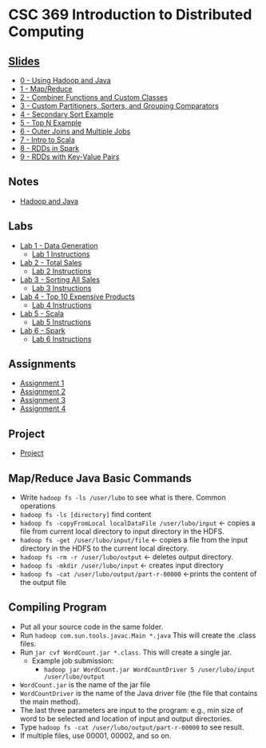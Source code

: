 # CSC 369 Introduction to Distributed Computing

## [Slides](https://drive.google.com/drive/folders/15f8oNQfrhNaNGEnIE2-QLQ7_O8go3B60)

- [0 - Using Hadoop and Java](https://docs.google.com/presentation/d/1MJ10Xl_4CI0m0sRZV7fgejnmyCAH4qWe/edit#slide=id.p3)
- [1 - Map/Reduce](https://docs.google.com/presentation/d/1CFfGHUuzZNVUfKejn_E3AVtR1p7046op/edit#slide=id.p4)
- [2 - Combiner Functions and Custom Classes](https://docs.google.com/presentation/d/1AiSMVQQLVdIh6sGOEFGy96F0YZt6Uzax/edit#slide=id.p1)
- [3 - Custom Partitioners, Sorters, and Grouping Comparators](https://docs.google.com/presentation/d/1r9gLifKq3PrpLUJ2gMmY7KM44d0iOs5d/edit#slide=id.p1)
- [4 - Secondary Sort Example](https://docs.google.com/presentation/d/1CG13YuVfVTuzRJFCazdTRs2kr2yBp03Z/edit#slide=id.p3)
- [5 - Top N Example](https://docs.google.com/presentation/d/1HfZVg7Nh81fa1gThNKIdQ_m1zmPcUFIg/edit#slide=id.p1)
- [6 - Outer Joins and Multiple Jobs](https://docs.google.com/presentation/d/1yorq8VWz3FI8mJmigQXl9FDGNmwfr0vd/edit#slide=id.p1)
- [7 - Intro to Scala](https://docs.google.com/presentation/d/1R4BPvFmCZU-IzKlDTGnucmuqC9Up9k0w/edit#slide=id.p1)
- [8 - RDDs in Spark](https://docs.google.com/presentation/d/1sP2jW2tuYeUqczHkS8HJXlLjtBrCADf8/edit#slide=id.p1)
- [9 - RDDs with Key-Value Pairs](https://docs.google.com/presentation/d/1ivR5WsgxJivx8ltVhxXFgWm3rkmPPnip/edit#slide=id.p1)

## Notes

- [Hadoop and Java](notes/0_HadoopJava.md)

## Labs

- [Lab 1 - Data Generation](labs/lab1/)
  - [Lab 1 Instructions](https://docs.google.com/document/d/1IZJ3BmwIFJFoxMhJ-pdHfGyYU1rzox7w/edit)
- [Lab 2 - Total Sales](labs/lab2/)
  - [Lab 2 Instructions](https://docs.google.com/document/d/1K-T44teE8fGD3-PdRWcSMnv6ewJBGX5b/edit)
- [Lab 3 - Sorting All Sales](labs/lab3/)
  - [Lab 3 Instructions](https://docs.google.com/document/d/1ILEF63JqMABhDGTELM9VkUjAXiMnC9AN/edit)
- [Lab 4 - Top 10 Expensive Products](labs/lab4/)
  - [Lab 4 Instructions](https://docs.google.com/document/d/1F3ElibL21zv-aZDmF0MCAoTl-26RO-hI/edit#heading=h.gjdgxs)
- [Lab 5 - Scala](labs/lab5/)
  - [Lab 5 Instructions](https://docs.google.com/document/d/1tWk_RK40CvqoesQINOo84wVH3D_pPMXL/edit)
- [Lab 6 - Spark](labs/lab6/)
  - [Lab 6 Instructions](https://docs.google.com/document/d/1FsnPrEl35rMZDPZBhhcHf7eJ8VzCTun7/edit)

## Assignments

- [Assignment 1](assignments/assignment1/assignment1.pdf)
- [Assignment 2](assignments/assignment2/assignment2.pdf)
- [Assignment 3](assignments/assignment3/assignment3.pdf)
- [Assignment 4](assignments/assignment4/assignment4.pdf)

## Project

- [Project](https://github.com/ishaansathaye/CSC369Project-LoanApproval)

## Map/Reduce Java Basic Commands

- Write `hadoop fs -ls /user/lubo` to see what is there.
  Common operations
- `hadoop fs -ls [directory]` find content
- `hadoop fs -copyFromLocal localDataFile /user/lubo/input` <- copies a file from current local directory to input directory in the HDFS.
- `hadoop fs -get /user/lubo/input/file` <- copies a file from the input directory in the HDFS to the current local directory.
- `hadoop fs -rm -r /user/lubo/output` <- deletes output directory.
- `hadoop fs -mkdir /user/lubo/input` <- creates input directory
- `hadoop fs -cat /user/lubo/output/part-r-00000` <-prints the content of the output file

## Compiling Program

- Put all your source code in the same folder.
- Run `hadoop com.sun.tools.javac.Main *.java` This will create the .class files.
- Run `jar cvf WordCount.jar *.class`. This will create a single jar.
  - Example job submission:
    - `hadoop jar WordCount.jar WordCountDriver 5 /user/lubo/input /user/lubo/output`
- `WordCount.jar` is the name of the jar file
- `WordCountDriver` is the name of the Java driver file (the file that contains the main method).
- The last three parameters are input to the program: e.g., min size of word to be selected and location of input and output directories.
- Type `hadoop fs -cat /user/lubo/output/part-r-00000` to see result.
- If multiple files, use 00001, 00002, and so on.
